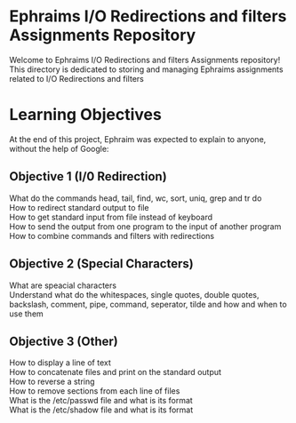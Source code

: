 # Ephraims I/O Redirections and filters Assignments Repository
Welcome to Ephraims I/O Redirections and filters Assignments repository! This directory is dedicated to storing and managing Ephraims assignments related to I/O Redirections and filters 

# Learning Objectives
At the end of this project, Ephraim was expected to explain to anyone, without the help of Google:

## Objective 1 (I/0 Redirection)
What do the commands head, tail, find, wc, sort, uniq, grep and tr do
<br>How to redirect standard output to file
<br>How to get standard input from file instead of keyboard
<br>How to send the output from one program to the input of another program
<br>How to combine commands and filters with redirections

## Objective 2 (Special Characters)
What are speacial characters
<br>Understand what do the whitespaces, single quotes, double quotes, backslash, comment, pipe, command, seperator, tilde and how and when to use them

## Objective 3 (Other)
How to display a line of text
<br>How to concatenate files and print on the standard output
<br>How to reverse a string
<br>How to remove sections from each line of files
<br>What is the /etc/passwd file and what is its format
<br>What is the /etc/shadow file and what is its format
